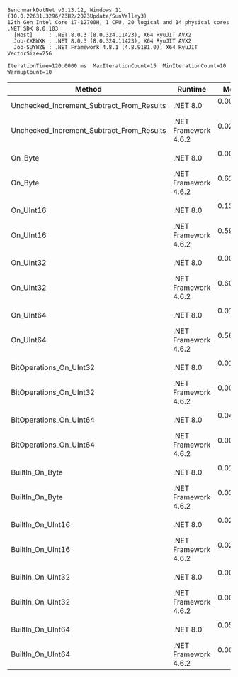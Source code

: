 ```

BenchmarkDotNet v0.13.12, Windows 11 (10.0.22631.3296/23H2/2023Update/SunValley3)
12th Gen Intel Core i7-12700H, 1 CPU, 20 logical and 14 physical cores
.NET SDK 8.0.103
  [Host]     : .NET 8.0.3 (8.0.324.11423), X64 RyuJIT AVX2
  Job-CXBWXK : .NET 8.0.3 (8.0.324.11423), X64 RyuJIT AVX2
  Job-SUYWZE : .NET Framework 4.8.1 (4.8.9181.0), X64 RyuJIT VectorSize=256

IterationTime=120.0000 ms  MaxIterationCount=15  MinIterationCount=10
WarmupCount=10

```
| Method                                    | Runtime              | Mean      | Error     | StdDev    | Median    | Ratio | RatioSD |
|------------------------------------------ |--------------------- |----------:|----------:|----------:|----------:|------:|--------:|
| Unchecked_Increment_Subtract_From_Results | .NET 8.0             | 0.0000 ns | 0.0000 ns | 0.0000 ns | 0.0000 ns |     ? |       ? |
| Unchecked_Increment_Subtract_From_Results | .NET Framework 4.6.2 | 0.0212 ns | 0.0150 ns | 0.0099 ns | 0.0244 ns |     ? |       ? |
|                                           |                      |           |           |           |           |       |         |
| On_Byte                                   | .NET 8.0             | 0.0000 ns | 0.0000 ns | 0.0000 ns | 0.0000 ns |     ? |       ? |
| On_Byte                                   | .NET Framework 4.6.2 | 0.6183 ns | 0.0482 ns | 0.0451 ns | 0.6053 ns |     ? |       ? |
|                                           |                      |           |           |           |           |       |         |
| On_UInt16                                 | .NET 8.0             | 0.1378 ns | 0.0665 ns | 0.0590 ns | 0.1071 ns |  1.00 |    0.00 |
| On_UInt16                                 | .NET Framework 4.6.2 | 0.5966 ns | 0.0321 ns | 0.0232 ns | 0.6094 ns |  5.46 |    1.51 |
|                                           |                      |           |           |           |           |       |         |
| On_UInt32                                 | .NET 8.0             | 0.0055 ns | 0.0122 ns | 0.0115 ns | 0.0000 ns |     ? |       ? |
| On_UInt32                                 | .NET Framework 4.6.2 | 0.6033 ns | 0.0369 ns | 0.0345 ns | 0.5929 ns |     ? |       ? |
|                                           |                      |           |           |           |           |       |         |
| On_UInt64                                 | .NET 8.0             | 0.0121 ns | 0.0187 ns | 0.0124 ns | 0.0072 ns |     ? |       ? |
| On_UInt64                                 | .NET Framework 4.6.2 | 0.5688 ns | 0.0402 ns | 0.0356 ns | 0.5627 ns |     ? |       ? |
|                                           |                      |           |           |           |           |       |         |
| BitOperations_On_UInt32                   | .NET 8.0             | 0.0113 ns | 0.0195 ns | 0.0129 ns | 0.0072 ns |     ? |       ? |
| BitOperations_On_UInt32                   | .NET Framework 4.6.2 | 0.0000 ns | 0.0000 ns | 0.0000 ns | 0.0000 ns |     ? |       ? |
|                                           |                      |           |           |           |           |       |         |
| BitOperations_On_UInt64                   | .NET 8.0             | 0.0442 ns | 0.0485 ns | 0.0453 ns | 0.0422 ns |     ? |       ? |
| BitOperations_On_UInt64                   | .NET Framework 4.6.2 | 0.0031 ns | 0.0066 ns | 0.0051 ns | 0.0000 ns |     ? |       ? |
|                                           |                      |           |           |           |           |       |         |
| BuiltIn_On_Byte                           | .NET 8.0             | 0.0133 ns | 0.0193 ns | 0.0181 ns | 0.0054 ns |     ? |       ? |
| BuiltIn_On_Byte                           | .NET Framework 4.6.2 | 0.0361 ns | 0.0225 ns | 0.0175 ns | 0.0349 ns |     ? |       ? |
|                                           |                      |           |           |           |           |       |         |
| BuiltIn_On_UInt16                         | .NET 8.0             | 0.0294 ns | 0.0276 ns | 0.0258 ns | 0.0262 ns |     ? |       ? |
| BuiltIn_On_UInt16                         | .NET Framework 4.6.2 | 0.0220 ns | 0.0191 ns | 0.0127 ns | 0.0255 ns |     ? |       ? |
|                                           |                      |           |           |           |           |       |         |
| BuiltIn_On_UInt32                         | .NET 8.0             | 0.0054 ns | 0.0141 ns | 0.0132 ns | 0.0000 ns |     ? |       ? |
| BuiltIn_On_UInt32                         | .NET Framework 4.6.2 | 0.0009 ns | 0.0038 ns | 0.0032 ns | 0.0000 ns |     ? |       ? |
|                                           |                      |           |           |           |           |       |         |
| BuiltIn_On_UInt64                         | .NET 8.0             | 0.0586 ns | 0.0454 ns | 0.0425 ns | 0.0471 ns |     ? |       ? |
| BuiltIn_On_UInt64                         | .NET Framework 4.6.2 | 0.0013 ns | 0.0036 ns | 0.0034 ns | 0.0000 ns |     ? |       ? |
